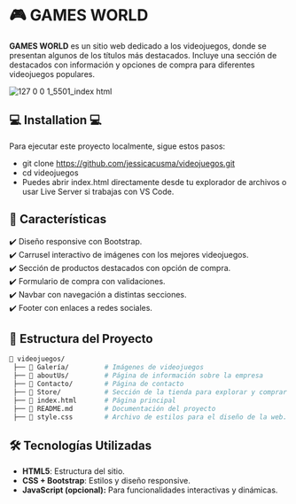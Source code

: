 
# 🎮 GAMES WORLD

**GAMES WORLD** es un sitio web dedicado a los videojuegos, donde se presentan algunos de los títulos más destacados. Incluye una sección de destacados con información y opciones de compra para diferentes videojuegos populares.

![127 0 0 1_5501_index html](https://github.com/user-attachments/assets/ccd271bf-4ad5-48c6-a4a8-78318c836c18)



## 💻 Installation 💻

Para ejecutar este proyecto localmente, sigue estos pasos:

- git clone https://github.com/jessicacusma/videojuegos.git
- cd videojuegos
- Puedes abrir index.html directamente desde tu explorador de archivos o usar Live Server si trabajas con VS Code.

## 📌 Características  
✔️ Diseño responsive con Bootstrap.  
✔️ Carrusel interactivo de imágenes con los mejores videojuegos.  
✔️ Sección de productos destacados con opción de compra.  
✔️ Formulario de compra con validaciones.  
✔️ Navbar con navegación a distintas secciones.  
✔️ Footer con enlaces a redes sociales.  

## 📁 Estructura del Proyecto  

```bash
📂 videojuegos/
 ├── 📂 Galería/         # Imágenes de videojuegos
 ├── 📂 aboutUs/         # Página de información sobre la empresa
 ├── 📂 Contacto/        # Página de contacto
 ├── 📂 Store/           # Sección de la tienda para explorar y comprar juegos.
 ├── 📄 index.html       # Página principal
 ├── 📄 README.md        # Documentación del proyecto
 ├── 📄 style.css        # Archivo de estilos para el diseño de la web. 

```
## 🛠️ Tecnologías Utilizadas  
- **HTML5**: Estructura del sitio.  
- **CSS + Bootstrap**: Estilos y diseño responsive.
- **JavaScript (opcional):** Para funcionalidades interactivas y dinámicas. 

